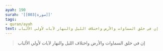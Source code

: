 ```yaml
---
ayah: 190
surah: '[[003|سورة]]'
tags:
- quran/ayah
text: إن في خلق السماوات والأرض واختلاف الليل والنهار لآيات لأولي الألباب
---
```

> إن في خلق السماوات والأرض واختلاف الليل والنهار لآيات لأولي الألباب
